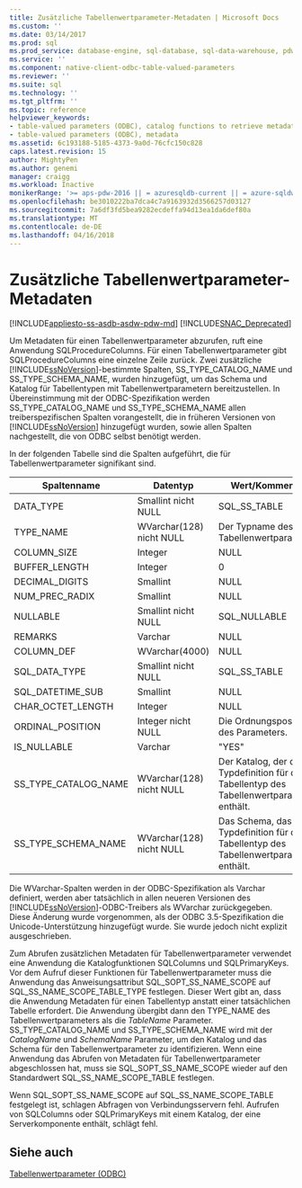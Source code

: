 ```yaml
---
title: Zusätzliche Tabellenwertparameter-Metadaten | Microsoft Docs
ms.custom: ''
ms.date: 03/14/2017
ms.prod: sql
ms.prod_service: database-engine, sql-database, sql-data-warehouse, pdw
ms.service: ''
ms.component: native-client-odbc-table-valued-parameters
ms.reviewer: ''
ms.suite: sql
ms.technology: ''
ms.tgt_pltfrm: ''
ms.topic: reference
helpviewer_keywords:
- table-valued parameters (ODBC), catalog functions to retrieve metadata
- table-valued parameters (ODBC), metadata
ms.assetid: 6c193188-5185-4373-9a0d-76cfc150c828
caps.latest.revision: 15
author: MightyPen
ms.author: genemi
manager: craigg
ms.workload: Inactive
monikerRange: '>= aps-pdw-2016 || = azuresqldb-current || = azure-sqldw-latest || >= sql-server-2016 || = sqlallproducts-allversions'
ms.openlocfilehash: be3010222ba7dca4c7a9163932d3566257d03127
ms.sourcegitcommit: 7a6df3fd5bea9282ecdeffa94d13ea1da6def80a
ms.translationtype: MT
ms.contentlocale: de-DE
ms.lasthandoff: 04/16/2018
---
```

# <a name="additional-table-valued-parameter-metadata"></a>Zusätzliche Tabellenwertparameter-Metadaten
[!INCLUDE[appliesto-ss-asdb-asdw-pdw-md](../../includes/appliesto-ss-asdb-asdw-pdw-md.md)]
[!INCLUDE[SNAC_Deprecated](../../includes/snac-deprecated.md)]

  Um Metadaten für einen Tabellenwertparameter abzurufen, ruft eine Anwendung SQLProcedureColumns. Für einen Tabellenwertparameter gibt SQLProcedureColumns eine einzelne Zeile zurück. Zwei zusätzliche [!INCLUDE[ssNoVersion](../../includes/ssnoversion-md.md)]-bestimmte Spalten, SS_TYPE_CATALOG_NAME und SS_TYPE_SCHEMA_NAME, wurden hinzugefügt, um das Schema und Katalog für Tabellentypen mit Tabellenwertparametern bereitzustellen. In Übereinstimmung mit der ODBC-Spezifikation werden SS_TYPE_CATALOG_NAME und SS_TYPE_SCHEMA_NAME allen treiberspezifischen Spalten vorangestellt, die in früheren Versionen von [!INCLUDE[ssNoVersion](../../includes/ssnoversion-md.md)] hinzugefügt wurden, sowie allen Spalten nachgestellt, die von ODBC selbst benötigt werden.  
  
 In der folgenden Tabelle sind die Spalten aufgeführt, die für Tabellenwertparameter signifikant sind.  
  
|Spaltenname|Datentyp|Wert/Kommentare|  
|-----------------|---------------|---------------------|  
|DATA_TYPE|Smallint nicht NULL|SQL_SS_TABLE|  
|TYPE_NAME|WVarchar(128) nicht NULL|Der Typname des Tabellenwertparameters.|  
|COLUMN_SIZE|Integer|NULL|  
|BUFFER_LENGTH|Integer|0|  
|DECIMAL_DIGITS|Smallint|NULL|  
|NUM_PREC_RADIX|Smallint|NULL|  
|NULLABLE|Smallint nicht NULL|SQL_NULLABLE|  
|REMARKS|Varchar|NULL|  
|COLUMN_DEF|WVarchar(4000)|NULL|  
|SQL_DATA_TYPE|Smallint nicht NULL|SQL_SS_TABLE|  
|SQL_DATETIME_SUB|Smallint|NULL|  
|CHAR_OCTET_LENGTH|Integer|NULL|  
|ORDINAL_POSITION|Integer nicht NULL|Die Ordnungsposition des Parameters.|  
|IS_NULLABLE|Varchar|"YES"|  
|SS_TYPE_CATALOG_NAME|WVarchar(128) nicht NULL|Der Katalog, der die Typdefinition für den Tabellentyp des Tabellenwertparameters enthält.|  
|SS_TYPE_SCHEMA_NAME|WVarchar(128) nicht NULL|Das Schema, das die Typdefinition für den Tabellentyp des Tabellenwertparameters enthält.|  
  
 Die WVarchar-Spalten werden in der ODBC-Spezifikation als Varchar definiert, werden aber tatsächlich in allen neueren Versionen des [!INCLUDE[ssNoVersion](../../includes/ssnoversion-md.md)]-ODBC-Treibers als WVarchar zurückgegeben. Diese Änderung wurde vorgenommen, als der ODBC 3.5-Spezifikation die Unicode-Unterstützung hinzugefügt wurde. Sie wurde jedoch nicht explizit ausgeschrieben.  
  
 Zum Abrufen zusätzlichen Metadaten für Tabellenwertparameter verwendet eine Anwendung die Katalogfunktionen SQLColumns und SQLPrimaryKeys. Vor dem Aufruf dieser Funktionen für Tabellenwertparameter muss die Anwendung das Anweisungsattribut SQL_SOPT_SS_NAME_SCOPE auf SQL_SS_NAME_SCOPE_TABLE_TYPE festlegen. Dieser Wert gibt an, dass die Anwendung Metadaten für einen Tabellentyp anstatt einer tatsächlichen Tabelle erfordert. Die Anwendung übergibt dann den TYPE_NAME des Tabellenwertparameters als die *TableName* Parameter. SS_TYPE_CATALOG_NAME und SS_TYPE_SCHEMA_NAME wird mit der *CatalogName* und *SchemaName* Parameter, um den Katalog und das Schema für den Tabellenwertparameter zu identifizieren. Wenn eine Anwendung das Abrufen von Metadaten für Tabellenwertparameter abgeschlossen hat, muss sie SQL_SOPT_SS_NAME_SCOPE wieder auf den Standardwert SQL_SS_NAME_SCOPE_TABLE festlegen.  
  
 Wenn SQL_SOPT_SS_NAME_SCOPE auf SQL_SS_NAME_SCOPE_TABLE festgelegt ist, schlagen Abfragen von Verbindungsservern fehl. Aufrufen von SQLColumns oder SQLPrimaryKeys mit einem Katalog, der eine Serverkomponente enthält, schlägt fehl.  
  
## <a name="see-also"></a>Siehe auch  
 [Tabellenwertparameter &#40;ODBC&#41;](../../relational-databases/native-client-odbc-table-valued-parameters/table-valued-parameters-odbc.md)  
  
  
